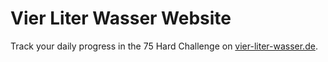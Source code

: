# Vier Liter Wasser Website

Track your daily progress in the 75 Hard Challenge on [vier-liter-wasser.de](vier-liter-wasser.de).
